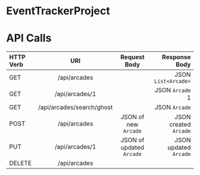 # EventTrackerProject

# API Calls

|  HTTP Verb     | URI                              | Request Body                      | Response Body                   |
| :---           |        :----:                    |     :----:                        |                            ---: |
| GET            | /api/arcades                     |                                   | JSON ```List<Arcade>```         |
| GET            | /api/arcades/1                   |                                   | JSON ```Arcade``` 1             |
| GET            | /api/arcades/search/ghost        |                                   | JSON ```Arcade```               |
| POST           | /api/arcades                     | JSON of new ```Arcade```          | JSON created ```Arcade```       |
| PUT            | /api/arcades/1                   | JSON of updated ```Arcade```      | JSON updated ```Arcade```       |
| DELETE         | /api/arcades                     |                                   |                                 |
